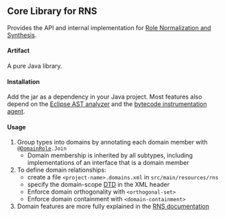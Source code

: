 Core Library for RNS
--------------------
Provides the API and internal implementation for 
[Role Normalization and Synthesis][parent].

[parent]: https://github.com/byron-hawkins/org.hawkinssoftware.rns/blob/master/rns/README.md

#### Artifact

A pure Java library.

#### Installation

Add the jar as a dependency in your Java project. Most features 
also depend on the [Eclipse AST analyzer][rns-ast-analyzer] and 
the [bytecode instrumentation agent][rns-agent].

[rns-ast-analyzer]: https://github.com/byron-hawkins/org.hawkinssoftware.rns/blob/master/rns-ast-analyzer/README.md
[rns-ast-analyzer]: https://github.com/byron-hawkins/org.hawkinssoftware.rns/blob/master/rns-ast-analyzer/README.md
[rns-agent]: https://github.com/byron-hawkins/org.hawkinssoftware.rns/blob/master/rns-agent/README.md
[rns-agent]: https://github.com/byron-hawkins/org.hawkinssoftware.rns/blob/master/rns-agent/README.md

#### Usage

1. Group types into domains by annotating each domain member
   with <code>@[DomainRole].Join</code>
    * Domain membership is inherited by all subtypes, including
      implementations of an interface that is a domain member
1. To define domain relationships:
    * create a file `<project-name>.domains.xml` in 
      `src/main/resources/rns`
    * specify the domain-scope [DTD] in the XML header
    * Enforce domain orthogonality with `<orthogonal-set>` 
    * Enforce domain containment with `<domain-containment>`
1. Domain features are more fully explained in the 
   [RNS documentation][website]

[DomainRole]: https://github.com/byron-hawkins/org.hawkinssoftware.rns/blob/master/rns-core/src/main/java/org/hawkinssoftware/rns/core/role/DomainRole.java
[DomainRole]: https://github.com/byron-hawkins/org.hawkinssoftware.rns/blob/master/rns-core/src/main/java/org/hawkinssoftware/rns/core/role/DomainRole.java
[DTD]: http://www.hawkinssoftware.net/dtd/domain-scope-1.4.dtd
[website]: http://www.hawkinssoftware.net/oss/rns
